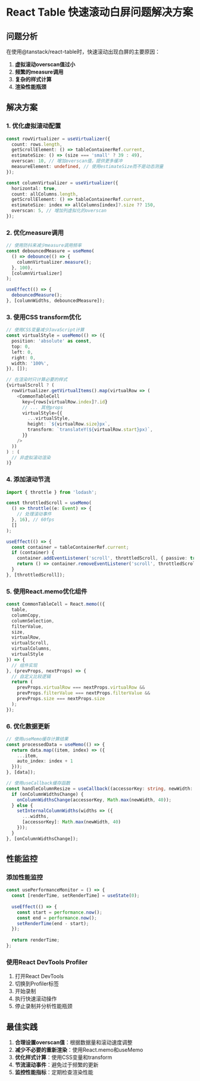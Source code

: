 # React Table 快速滚动白屏问题解决方案

## 问题分析

在使用@tanstack/react-table时，快速滚动出现白屏的主要原因：

1. **虚拟滚动overscan值过小**
2. **频繁的measure调用**
3. **复杂的样式计算**
4. **渲染性能瓶颈**

## 解决方案

### 1. 优化虚拟滚动配置

```typescript
const rowVirtualizer = useVirtualizer({
  count: rows.length,
  getScrollElement: () => tableContainerRef.current,
  estimateSize: () => (size === 'small' ? 39 : 49),
  overscan: 10, // 增加overscan值，提供更多缓冲
  measureElement: undefined, // 使用estimateSize而不是动态测量
});

const columnVirtualizer = useVirtualizer({
  horizontal: true,
  count: allColumns.length,
  getScrollElement: () => tableContainerRef.current,
  estimateSize: index => allColumns[index]?.size ?? 150,
  overscan: 5, // 增加列虚拟化的overscan
});
```

### 2. 优化measure调用

```typescript
// 使用防抖来减少measure调用频率
const debouncedMeasure = useMemo(
  () => debounce(() => {
    columnVirtualizer.measure();
  }, 100),
  [columnVirtualizer]
);

useEffect(() => {
  debouncedMeasure();
}, [columnWidths, debouncedMeasure]);
```

### 3. 使用CSS transform优化

```typescript
// 使用CSS变量减少JavaScript计算
const virtualStyle = useMemo(() => ({
  position: 'absolute' as const,
  top: 0,
  left: 0,
  right: 0,
  width: '100%',
}), []);

// 在渲染时只计算必要的样式
{virtualScroll ? (
  rowVirtualizer.getVirtualItems().map(virtualRow => (
    <CommonTableCell
      key={rows[virtualRow.index]?.id}
      // ... 其他props
      virtualStyle={{
        ...virtualStyle,
        height: `${virtualRow.size}px`,
        transform: `translateY(${virtualRow.start}px)`,
      }}
    />
  ))
) : (
  // 非虚拟滚动渲染
)}
```

### 4. 添加滚动节流

```typescript
import { throttle } from 'lodash';

const throttledScroll = useMemo(
  () => throttle((e: Event) => {
    // 处理滚动事件
  }, 16), // 60fps
  []
);

useEffect(() => {
  const container = tableContainerRef.current;
  if (container) {
    container.addEventListener('scroll', throttledScroll, { passive: true });
    return () => container.removeEventListener('scroll', throttledScroll);
  }
}, [throttledScroll]);
```

### 5. 使用React.memo优化组件

```typescript
const CommonTableCell = React.memo(({ 
  table, 
  columnCopy, 
  columnSelection, 
  filterValue, 
  size, 
  virtualRow, 
  virtualScroll, 
  virtualColumns, 
  virtualStyle 
}) => {
  // 组件实现
}, (prevProps, nextProps) => {
  // 自定义比较逻辑
  return (
    prevProps.virtualRow === nextProps.virtualRow &&
    prevProps.filterValue === nextProps.filterValue &&
    prevProps.size === nextProps.size
  );
});
```

### 6. 优化数据更新

```typescript
// 使用useMemo缓存计算结果
const processedData = useMemo(() => {
  return data.map((item, index) => ({
    ...item,
    auto_index: index + 1
  }));
}, [data]);

// 使用useCallback缓存函数
const handleColumnResize = useCallback((accessorKey: string, newWidth: number) => {
  if (onColumnWidthsChange) {
    onColumnWidthsChange(accessorKey, Math.max(newWidth, 40));
  } else {
    setInternalColumnWidths(widths => ({ 
      ...widths, 
      [accessorKey]: Math.max(newWidth, 40) 
    }));
  }
}, [onColumnWidthsChange]);
```

## 性能监控

### 添加性能监控

```typescript
const usePerformanceMonitor = () => {
  const [renderTime, setRenderTime] = useState(0);
  
  useEffect(() => {
    const start = performance.now();
    const end = performance.now();
    setRenderTime(end - start);
  });
  
  return renderTime;
};
```

### 使用React DevTools Profiler

1. 打开React DevTools
2. 切换到Profiler标签
3. 开始录制
4. 执行快速滚动操作
5. 停止录制并分析性能瓶颈

## 最佳实践

1. **合理设置overscan值**：根据数据量和滚动速度调整
2. **减少不必要的重新渲染**：使用React.memo和useMemo
3. **优化样式计算**：使用CSS变量和transform
4. **节流滚动事件**：避免过于频繁的更新
5. **监控性能指标**：定期检查渲染性能
